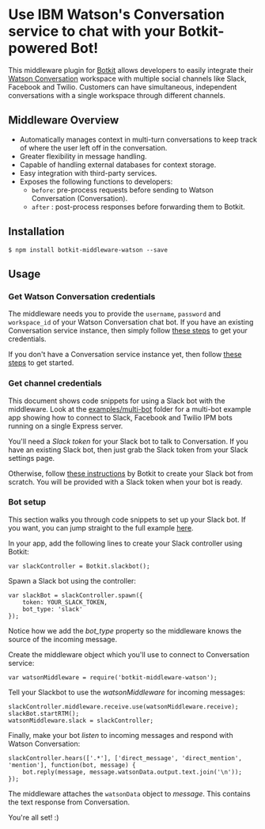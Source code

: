 # Use IBM Watson's Conversation service to chat with your Botkit-powered Bot!

This middleware plugin for [Botkit](http://howdy.ai/botkit) allows developers to easily integrate their [Watson Conversation](https://www.ibm.com/watson/developercloud/conversation.html) workspace with multiple social channels like Slack, Facebook and Twilio. Customers can have simultaneous, independent conversations with a single workspace through different channels.

## Middleware Overview
* Automatically manages context in multi-turn conversations to keep track of where the user left off in the conversation.
* Greater flexibility in message handling.
* Capable of handling external databases for context storage.
* Easy integration with third-party services.
* Exposes the following functions to developers:
  * `before`: pre-process requests before sending to Watson Conversation (Conversation).
  * `after` : post-process responses before forwarding them to Botkit.

## Installation
```
$ npm install botkit-middleware-watson --save
```

## Usage
### Get Watson Conversation credentials
The middleware needs you to provide the `username`, `password` and `workspace_id` of your Watson Conversation chat bot. If you have an existing Conversation service instance, then simply follow [these steps](https://github.com/watson-developer-cloud/conversation-simple/blob/master/README.md#service-credentials) to get your credentials.

If you don't have a Conversation service instance yet, then follow [these steps](https://github.com/watson-developer-cloud/conversation-simple/blob/master/README.md#before-you-begin-1) to get started.

### Get channel credentials
This document shows code snippets for using a Slack bot with the middleware. Look at the [examples/multi-bot](/examples/multi-bot) folder for a multi-bot example app showing how to connect to Slack, Facebook and Twilio IPM bots running on a single Express server.

You'll need a _Slack token_ for your Slack bot to talk to Conversation.
If you have an existing Slack bot, then just grab the Slack token from your Slack settings page.

Otherwise, follow [these instructions](https://github.com/howdyai/botkit/blob/master/readme-slack.md) by Botkit to create your Slack bot from scratch. You will be provided with a Slack token when your bot is ready.

### Bot setup

This section walks you through code snippets to set up your Slack bot. If you want, you can jump straight to the full example [here](/examples/simple-bot).

In your app, add the following lines to create your Slack controller using Botkit:
```
var slackController = Botkit.slackbot();
```

Spawn a Slack bot using the controller:
```
var slackBot = slackController.spawn({
    token: YOUR_SLACK_TOKEN,
    bot_type: 'slack'
});
```
Notice how we add the _bot_type_ property so the middleware knows the source of the incoming message.

Create the middleware object which you'll use to connect to Conversation service:
```
var watsonMiddleware = require('botkit-middleware-watson');
```

Tell your Slackbot to use the _watsonMiddleware_ for incoming messages:
```
slackController.middleware.receive.use(watsonMiddleware.receive);
slackBot.startRTM();
watsonMiddleware.slack = slackController;
```

Finally, make your bot _listen_ to incoming messages and respond with Watson Conversation:
```
slackController.hears(['.*'], ['direct_message', 'direct_mention', 'mention'], function(bot, message) {
    bot.reply(message, message.watsonData.output.text.join('\n'));
});
```
The middleware attaches the `watsonData` object to _message_. This contains the text response from Conversation.

You're all set! :)
